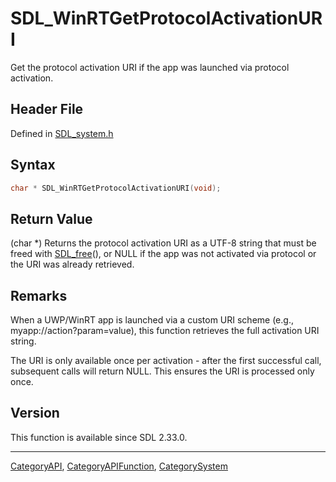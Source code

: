 # SDL_WinRTGetProtocolActivationURI

Get the protocol activation URI if the app was launched via protocol activation.

## Header File

Defined in [SDL_system.h](https://github.com/libsdl-org/SDL/blob/SDL2/include/SDL_system.h)

## Syntax

```c
char * SDL_WinRTGetProtocolActivationURI(void);
```

## Return Value

(char *) Returns the protocol activation URI as a UTF-8 string that must be
freed with [SDL_free](SDL_free)(), or NULL if the app was not activated via
protocol or the URI was already retrieved.

## Remarks

When a UWP/WinRT app is launched via a custom URI scheme (e.g.,
myapp://action?param=value), this function retrieves the full activation
URI string.

The URI is only available once per activation - after the first successful
call, subsequent calls will return NULL. This ensures the URI is processed
only once.

## Version

This function is available since SDL 2.33.0.

----
[CategoryAPI](CategoryAPI), [CategoryAPIFunction](CategoryAPIFunction), [CategorySystem](CategorySystem)

